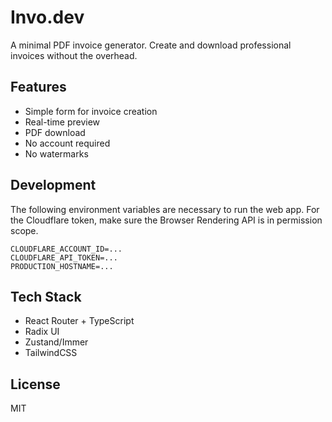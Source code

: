 # Invo.dev

A minimal PDF invoice generator. Create and download professional invoices without the overhead.

## Features

- Simple form for invoice creation
- Real-time preview
- PDF download
- No account required
- No watermarks

## Development

The following environment variables are necessary to run the web app. For the Cloudflare token, make sure the Browser Rendering API is in permission scope.

```env
CLOUDFLARE_ACCOUNT_ID=...
CLOUDFLARE_API_TOKEN=...
PRODUCTION_HOSTNAME=...
```

## Tech Stack

- React Router + TypeScript
- Radix UI
- Zustand/Immer
- TailwindCSS

## License

MIT
